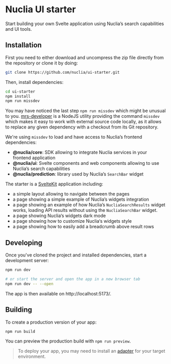 # Nuclia UI starter

Start building your own Svelte application using Nuclia’s search capabilities and UI tools.

## Installation

First you need to either download and uncompress the zip file directly from the repository or clone it by doing:

```bash
git clone https://github.com/nuclia/ui-starter.git
```

Then, install dependencies:

```bash
cd ui-starter
npm install
npm run missdev
```

You may have noticed the last step `npm run missdev` which might be unusual to you. [mrs-developer](https://github.com/collective/mrs-developer) is a NodeJS utility providing the command `missdev`
which makes it easy to work with external source code locally, as it allows to replace any given dependency with a checkout from its Git repository.

We're using `missdev` to load and have access to Nuclia’s frontend dependencies:

- **@nuclia/core**: SDK allowing to integrate Nuclia services in your frontend application
- **@nuclia/ui**: Svelte components and web components allowing to use Nuclia’s search capabilities
- **@nuclia/prediction**: library used by Nuclia’s `SearchBar` widget

The starter is a [SvelteKit](https://kit.svelte.dev/docs/introduction) application including:

- a simple layout allowing to navigate between the pages
- a page showing a simple example of Nuclia’s widgets integration
- a page showing an example of how Nuclia’s `NucliaSearchResults` widget works, loading API results without using the `NucliaSearchBar` widget.
- a page showing Nuclia‘s widgets dark mode
- a page showing how to customize Nuclia‘s widgets style
- a page showing how to easily add a breadcrumb above result rows

## Developing

Once you've cloned the project and installed dependencies, start a development server:

```bash
npm run dev

# or start the server and open the app in a new browser tab
npm run dev -- --open
```

The app is then available on http://localhost:5173/.

## Building

To create a production version of your app:

```bash
npm run build
```

You can preview the production build with `npm run preview`.

> To deploy your app, you may need to install an [adapter](https://kit.svelte.dev/docs/adapters) for your target environment.
